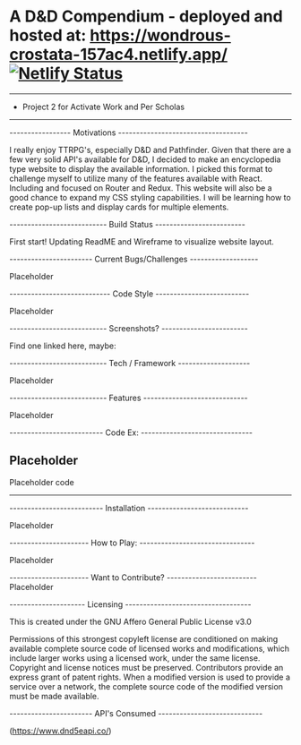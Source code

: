 # A D&D Compendium - deployed and hosted at: https://wondrous-crostata-157ac4.netlify.app/ [![Netlify Status](https://api.netlify.com/api/v1/badges/d1eeb56e-f20d-472b-991a-856539f74b86/deploy-status)](https://app.netlify.com/sites/wondrous-crostata-157ac4/deploys)
------------------------------------------------------------------
- Project 2 for Activate Work and Per Scholas
------------------------------------------------------------------
----------------- Motivations ------------------------------------

I really enjoy TTRPG's, especially D&D and Pathfinder. Given that there are a few very solid API's available for D&D, I decided to make an encyclopedia type website to display the available information. I picked this format to challenge myself to utilize many of the features available with React. Including and focused on Router and Redux. This website will also be a good chance to expand my CSS styling capabilities. I will be learning how to create pop-up lists and display cards for multiple elements. 

--------------------------- Build Status -------------------------

First start! Updating ReadME and Wireframe to visualize website layout. 

----------------------- Current Bugs/Challenges -------------------

Placeholder

---------------------------- Code Style --------------------------

Placeholder

--------------------------- Screenshots? ------------------------

Find one linked here, maybe: 


--------------------------- Tech / Framework --------------------

Placeholder 


--------------------------- Features -----------------------------

Placeholder 

-------------------------- Code Ex: -------------------------------

Placeholder
-------------------------------------------------------------------

Placeholder code

--------------------------------------------------------------------
-------------------------- Installation ----------------------------

Placeholder

---------------------- How to Play: --------------------------------

Placeholder

---------------------- Want to Contribute? -------------------------
Placeholder


--------------------- Licensing -----------------------------------

This is created under the GNU Affero General Public License v3.0

Permissions of this strongest copyleft license are conditioned on making available complete source code of licensed works and modifications, which include larger works using a licensed work, under the same license. Copyright and license notices must be preserved. Contributors provide an express grant of patent rights. When a modified version is used to provide a service over a network, the complete source code of the modified version must be made available.

----------------------- API's Consumed -----------------------------

(https://www.dnd5eapi.co/)

